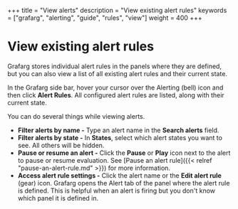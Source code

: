 +++
title = "View alerts"
description = "View existing alert rules"
keywords = ["grafarg", "alerting", "guide", "rules", "view"]
weight = 400
+++

# View existing alert rules

Grafarg stores individual alert rules in the panels where they are defined, but you can also view a list of all existing alert rules and their current state.

In the Grafarg side bar, hover your cursor over the Alerting (bell) icon and then click **Alert Rules**. All configured alert rules are listed, along with their current state.

You can do several things while viewing alerts.

- **Filter alerts by name -** Type an alert name in the **Search alerts** field.
- **Filter alerts by state -** In **States**, select which alert states you want to see. All others will be hidden.
- **Pause or resume an alert -** Click the **Pause** or **Play** icon next to the alert to pause or resume evaluation. See [Pause an alert rule]({{< relref "pause-an-alert-rule.md" >}}) for more information.
- **Access alert rule settings -** Click the alert name or the **Edit alert rule** (gear) icon. Grafarg opens the Alert tab of the panel where the alert rule is defined. This is helpful when an alert is firing but you don't know which panel it is defined in.